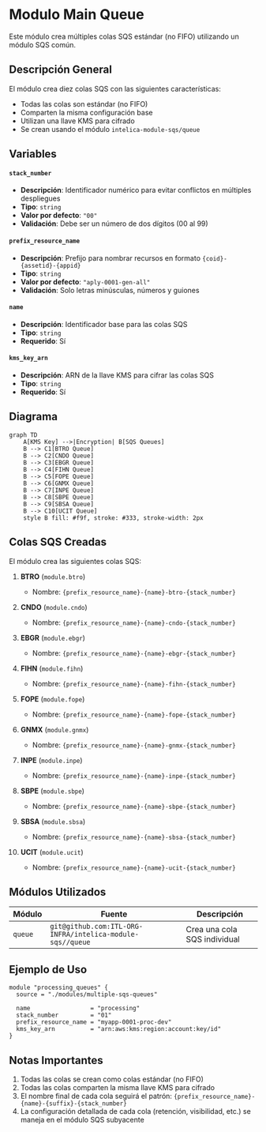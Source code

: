 # Modulo Main Queue

Este módulo crea múltiples colas SQS estándar (no FIFO) utilizando un módulo SQS común.

## Descripción General

El módulo crea diez colas SQS con las siguientes características:

- Todas las colas son estándar (no FIFO)
- Comparten la misma configuración base
- Utilizan una llave KMS para cifrado
- Se crean usando el módulo `intelica-module-sqs/queue`

## Variables

#### `stack_number`

- **Descripción**: Identificador numérico para evitar conflictos en múltiples despliegues
- **Tipo**: `string`
- **Valor por defecto**: `"00"`
- **Validación**: Debe ser un número de dos dígitos (00 al 99)

#### `prefix_resource_name`

- **Descripción**: Prefijo para nombrar recursos en formato `{coid}-{assetid}-{appid}`
- **Tipo**: `string`
- **Valor por defecto**: `"aply-0001-gen-all"`
- **Validación**: Solo letras minúsculas, números y guiones

#### `name`

- **Descripción**: Identificador base para las colas SQS
- **Tipo**: `string`
- **Requerido**: Sí

#### `kms_key_arn`

- **Descripción**: ARN de la llave KMS para cifrar las colas SQS
- **Tipo**: `string`
- **Requerido**: Sí

## Diagrama

```mermaid
graph TD
    A[KMS Key] -->|Encryption| B[SQS Queues]
    B --> C1[BTRO Queue]
    B --> C2[CNDO Queue]
    B --> C3[EBGR Queue]
    B --> C4[FIHN Queue]
    B --> C5[FOPE Queue]
    B --> C6[GNMX Queue]
    B --> C7[INPE Queue]
    B --> C8[SBPE Queue]
    B --> C9[SBSA Queue]
    B --> C10[UCIT Queue]
    style B fill: #f9f, stroke: #333, stroke-width: 2px
```

## Colas SQS Creadas

El módulo crea las siguientes colas SQS:

1. **BTRO** (`module.btro`)
    - Nombre: `{prefix_resource_name}-{name}-btro-{stack_number}`

2. **CNDO** (`module.cndo`)
    - Nombre: `{prefix_resource_name}-{name}-cndo-{stack_number}`

3. **EBGR** (`module.ebgr`)
    - Nombre: `{prefix_resource_name}-{name}-ebgr-{stack_number}`

4. **FIHN** (`module.fihn`)
    - Nombre: `{prefix_resource_name}-{name}-fihn-{stack_number}`

5. **FOPE** (`module.fope`)
    - Nombre: `{prefix_resource_name}-{name}-fope-{stack_number}`

6. **GNMX** (`module.gnmx`)
    - Nombre: `{prefix_resource_name}-{name}-gnmx-{stack_number}`

7. **INPE** (`module.inpe`)
    - Nombre: `{prefix_resource_name}-{name}-inpe-{stack_number}`

8. **SBPE** (`module.sbpe`)
    - Nombre: `{prefix_resource_name}-{name}-sbpe-{stack_number}`

9. **SBSA** (`module.sbsa`)
    - Nombre: `{prefix_resource_name}-{name}-sbsa-{stack_number}`

10. **UCIT** (`module.ucit`)
    - Nombre: `{prefix_resource_name}-{name}-ucit-{stack_number}`

## Módulos Utilizados

| Módulo  | Fuente                                                    | Descripción                  |
|---------|-----------------------------------------------------------|------------------------------|
| `queue` | `git@github.com:ITL-ORG-INFRA/intelica-module-sqs//queue` | Crea una cola SQS individual |

## Ejemplo de Uso

```hcl
module "processing_queues" {
  source = "./modules/multiple-sqs-queues"

  name                 = "processing"
  stack_number         = "01"
  prefix_resource_name = "myapp-0001-proc-dev"
  kms_key_arn          = "arn:aws:kms:region:account:key/id"
}
```

## Notas Importantes

1. Todas las colas se crean como colas estándar (no FIFO)
2. Todas las colas comparten la misma llave KMS para cifrado
3. El nombre final de cada cola seguirá el patrón: `{prefix_resource_name}-{name}-{suffix}-{stack_number}`
4. La configuración detallada de cada cola (retención, visibilidad, etc.) se maneja en el módulo SQS subyacente

